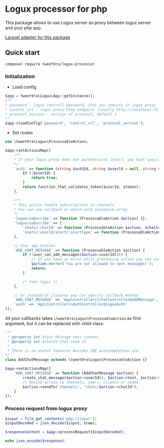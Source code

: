 # Logux processor for php #
This package allows to use Logux server as proxy between logux server and your php app.  

[Laravel adapter for this package](https://github.com/tweet9ra/logux-laravel)
## Quick start
`composer require tweet9ra/logux-processor`
### Initialization
+ Load config
```php
$app = tweet9ra\Logux\App::getInstance();
/**
* password - logux controll password, that you specify in logux proxy
* control_url - logux proxy http endpoint (usually http://localhost:31338)
* protocol_version - version of protocol, default 2
*/
$app->loadConfig('password', 'control_url', 'protocol_version');
```
+ Set routes
```php
use \tweet9ra\Logux\ProcessableAction;

$app->setActionsMap([
    /**
    * If your logux proxy does not authenticate itself, you must specify this action
    */
    'auth' => function (string $authId, string $userId = null, string $token = null): bool {
        if (!$userId) {
            return true;
        }
        return function_that_validates_token($userId, $token);
    },

    /**
    * This action handle subscriptions to channels
    * You can use callback or match with assoative array
    */
    'logux/subscribe' => function (ProcessableAction $action) {},
    'logux/subscribe' => [
        'chats/:chatId' => function (ProcessableAction $action, $chatId) {},
        'users/:userId/alert/:alertType' => function (ProcessableAction $action, $userId, $alertType) {}
    ],

    // Your app actions
    'ADD_CHAT_MESSAGE' => function (ProcessableAction $action) {
        if (!user_can_add_messages($action->userId())) {
            // If you have an error while processing action you can use error method
            $action->error('You are not allowed to sent messages!');
            return;
        }

        /* Your logic */
    },

    // Or instead of closures you can specify callback method
    'ADD_CHAT_MESSAGE' => 'App\Controllers\ChatController@addMessage',
    'auth' => 'App\Controllers\AuthController@loguxAuth'
]);
```
All your callbacks takes `\tweet9ra\Logux\ProcessableAction` as first argument, but it can be replaced with child class:
```php
/**
 * @property int $text Message text content
 * @property int $chatId Chat room id
 * 
 * There is no useful features besides IDE autocompletion atm
*/
class AddChatMessage extends \tweet9ra\Logux\ProcessableAction {}

$app->setActionsMap([
    'ADD_CHAT_MESSAGE' => function (AddChatMessage $action) {
        create_chat_message($action->userId(), $action->text, $action->chatId);
        // Resend action to channels, users, clients or nodes
        $action->sendTo('channels', "chats/$action->chatId");
    }
]);
```

### Process request from logux proxy
```php
$input = file_get_contents('php://input');
$inputDecoded = json_decode($input, true);

$responseContent = $app->processRequest($inputDecoded);

echo json_encode($response);
```